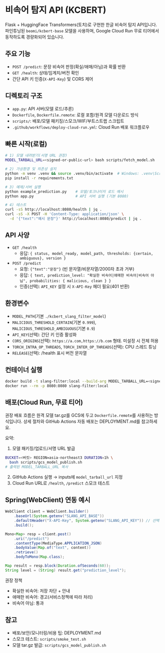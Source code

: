 # 비속어 탐지 API (KCBERT)

Flask + HuggingFace Transformers(토치)로 구현한 한글 비속어 탐지 API입니다. </br>
파인튜닝된 `beomi/kcbert-base` 모델을 사용하며, Google Cloud Run 무료 티어에서 동작하도록 경량화되어 있습니다.

## 주요 기능
- `POST /predict`: 문장 비속어 판정(확실/애매/아님)과 확률 반환
- `GET /health`: 상태/임계치/버전 확인
- 간단 API 키 인증(`X-API-Key`) 및 CORS 제어

## 디렉토리 구조
- `app.py`: API 서버(모델 로드/추론)
- `Dockerfile`, `Dockerfile.remote`: 로컬 포함/원격 모델 다운로드 방식
- `scripts/`: 배포/모델 패키징/스모크/WIF/부트스트랩 스크립트
- `.github/workflows/deploy-cloud-run.yml`: Cloud Run 배포 워크플로우

## 빠른 시작(로컬)
```bash
# 1) 모델 내려받기(서명 URL 권장)
MODEL_TARBALL_URL=<signed-or-public-url> bash scripts/fetch_model.sh

# 2) 가상환경 및 의존성 설치
python -m venv .venv && source .venv/bin/activate  # Windows: .venv\Scripts\activate
pip install -r requirements.txt

# 3) 예제/서버 실행
python example_prediction.py    # 모델/토크나이저 로드 예시
python app.py                   # API 서버 실행 (기본 8080)

# 4) 테스트
curl -sS http://localhost:8080/health | jq .
curl -sS -X POST -H 'Content-Type: application/json' \
  -d '{"text":"예시 문장"}' http://localhost:8080/predict | jq .
```

## API 사양
- `GET /health`
  - 응답: `{ status, model_ready, model_path, thresholds: {certain, ambiguous}, version }`
- `POST /predict`
  - 요청: `{"text":"문장"}` (빈 문자열/비문자열/2000자 초과 거부)
  - 응답: `{ text, prediction_level: "확실한 비속어|애매한 비속어|비속어 아님", probabilities: { malicious, clean } }`
  - 인증(선택): `API_KEY` 설정 시 `X-API-Key` 헤더 필요(401 반환)

## 환경변수
- `MODEL_PATH`(기본 `./kcbert_slang_filter_model`)
- `MALICIOUS_THRESHOLD_CERTAIN`(기본 `0.999`), `MALICIOUS_THRESHOLD_AMBIGUOUS`(기본 `0.9`)
- `API_KEY`(선택): 간단 키 인증 활성화
- `CORS_ORIGINS`(선택): `https://a.com,https://b.com` 형태. 미설정 시 전체 허용
- `TORCH_INTRA_OP_THREADS`, `TORCH_INTER_OP_THREADS`(선택): CPU 스레드 튜닝
- `RELEASE`(선택): /health 표시 버전 문자열

## 컨테이너 실행
```bash
docker build -t slang-filter:local --build-arg MODEL_TARBALL_URL=<signed-or-public-url> .
docker run --rm -p 8080:8080 slang-filter:local
```

## 배포(Cloud Run, 무료 티어)
권장 배포 흐름은 원격 모델 tar.gz를 GCS에 두고 `Dockerfile.remote`를 사용하는 방식입니다. 상세 절차와 GitHub Actions 자동 배포는 DEPLOYMENT.md를 참고하세요.

요약:
1) 모델 패키징/업로드/서명 URL 발급
```bash
BUCKET=<버킷> REGION=asia-northeast3 DURATION=1h \
  bash scripts/gcs_model_publish.sh
# 출력된 MODEL_TARBALL_URL 복사
```
2) GitHub Actions 실행 → inputs에 `model_tarball_url` 지정
3) Cloud Run URL로 `/health`, `/predict` 스모크 테스트

## Spring(WebClient) 연동 예시
```java
WebClient client = WebClient.builder()
    .baseUrl(System.getenv("SLANG_API_BASE"))
    .defaultHeader("X-API-Key", System.getenv("SLANG_API_KEY")) // 선택
    .build();

Mono<Map> resp = client.post()
    .uri("/predict")
    .contentType(MediaType.APPLICATION_JSON)
    .bodyValue(Map.of("text", content))
    .retrieve()
    .bodyToMono(Map.class);

Map result = resp.block(Duration.ofSeconds(60));
String level = (String) result.get("prediction_level");
```

권장 정책
- 확실한 비속어: 저장 차단 + 안내
- 애매한 비속어: 경고(서비스정책에 따라 처리)
- 비속어 아님: 통과

## 참고
- 배포/보안/모니터링/비용 팁: DEPLOYMENT.md
- 스모크 테스트: `scripts/smoke_test.sh`
- 모델 tar.gz 발급: `scripts/gcs_model_publish.sh`
